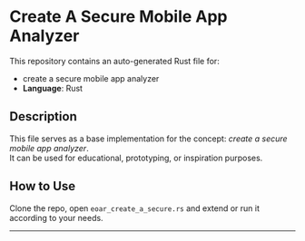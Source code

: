 # Create A Secure Mobile App Analyzer

This repository contains an auto-generated Rust file for:

- create a secure mobile app analyzer
- **Language**: Rust

## Description

This file serves as a base implementation for the concept: *create a secure mobile app analyzer*.  
It can be used for educational, prototyping, or inspiration purposes.

## How to Use

Clone the repo, open `eoar_create_a_secure.rs` and extend or run it according to your needs.

---


